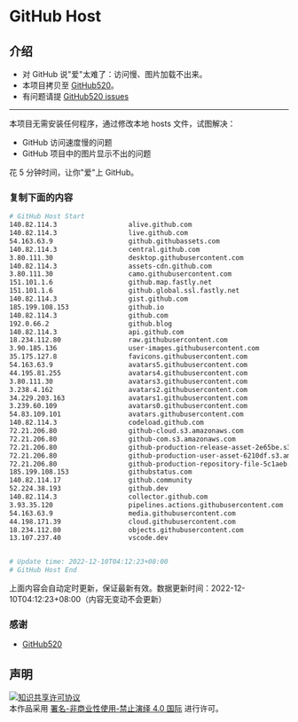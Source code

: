 # GitHub Host
## 介绍
- 对 GitHub 说"爱"太难了：访问慢、图片加载不出来。
- 本项目拷贝至 [GitHub520](https://github.com/521xueweihan/GitHub520)。
- 有问题请提 [GitHub520 issues](https://github.com/521xueweihan/GitHub520/issues/new)

---

本项目无需安装任何程序，通过修改本地 hosts 文件，试图解决：
- GitHub 访问速度慢的问题
- GitHub 项目中的图片显示不出的问题

花 5 分钟时间，让你"爱"上 GitHub。

### 复制下面的内容
```bash
# GitHub Host Start
140.82.114.3                  alive.github.com
140.82.114.3                  live.github.com
54.163.63.9                   github.githubassets.com
140.82.114.3                  central.github.com
3.80.111.30                   desktop.githubusercontent.com
140.82.114.3                  assets-cdn.github.com
3.80.111.30                   camo.githubusercontent.com
151.101.1.6                   github.map.fastly.net
151.101.1.6                   github.global.ssl.fastly.net
140.82.114.3                  gist.github.com
185.199.108.153               github.io
140.82.114.3                  github.com
192.0.66.2                    github.blog
140.82.114.3                  api.github.com
18.234.112.80                 raw.githubusercontent.com
3.90.185.136                  user-images.githubusercontent.com
35.175.127.8                  favicons.githubusercontent.com
54.163.63.9                   avatars5.githubusercontent.com
44.195.81.255                 avatars4.githubusercontent.com
3.80.111.30                   avatars3.githubusercontent.com
3.238.4.162                   avatars2.githubusercontent.com
34.229.203.163                avatars1.githubusercontent.com
3.239.60.109                  avatars0.githubusercontent.com
54.83.109.101                 avatars.githubusercontent.com
140.82.114.3                  codeload.github.com
72.21.206.80                  github-cloud.s3.amazonaws.com
72.21.206.80                  github-com.s3.amazonaws.com
72.21.206.80                  github-production-release-asset-2e65be.s3.amazonaws.com
72.21.206.80                  github-production-user-asset-6210df.s3.amazonaws.com
72.21.206.80                  github-production-repository-file-5c1aeb.s3.amazonaws.com
185.199.108.153               githubstatus.com
140.82.114.17                 github.community
52.224.38.193                 github.dev
140.82.114.3                  collector.github.com
3.93.35.120                   pipelines.actions.githubusercontent.com
54.163.63.9                   media.githubusercontent.com
44.198.171.39                 cloud.githubusercontent.com
18.234.112.80                 objects.githubusercontent.com
13.107.237.40                 vscode.dev


# Update time: 2022-12-10T04:12:23+08:00
# GitHub Host End

```
上面内容会自动定时更新，保证最新有效。数据更新时间：2022-12-10T04:12:23+08:00（内容无变动不会更新）

### 感谢

- [GitHub520](https://github.com/521xueweihan/GitHub520)

## 声明
<a rel="license" href="https://creativecommons.org/licenses/by-nc-nd/4.0/deed.zh"><img alt="知识共享许可协议" style="border-width: 0" src="https://licensebuttons.net/l/by-nc-nd/4.0/88x31.png"></a><br>本作品采用 <a rel="license" href="https://creativecommons.org/licenses/by-nc-nd/4.0/deed.zh">署名-非商业性使用-禁止演绎 4.0 国际</a> 进行许可。